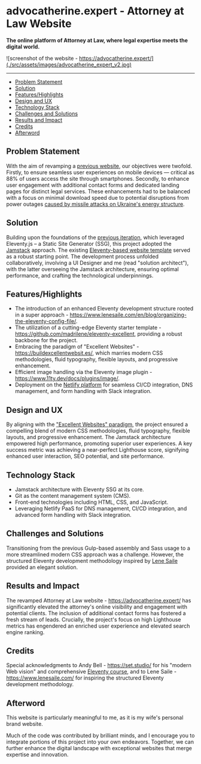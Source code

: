 # advocatherine.expert - Attorney at Law Website

**The online platform of Attorney at Law, where legal expertise meets the digital world.**

![screenshot of the website - https://advocatherine.expert/](./src/assets/images/advocatherine_expert_v2.jpg)

---

- [Problem Statement](#problem-statement)
- [Solution](#solution)
- [Features/Highlights](#featureshighlights)
- [Design and UX](#design-and-ux)
- [Technology Stack](#technology-stack)
- [Challenges and Solutions](#challenges-and-solutions)
- [Results and Impact](#results-and-impact)
- [Credits](#credits)
- [Afterword](#afterword)

## Problem Statement

With the aim of revamping a [previous website](https://github.com/pancheliuga/advocatherine.expert), our objectives were twofold. Firstly, to ensure seamless user experiences on mobile devices — critical as 88% of users access the site through smartphones. Secondly, to enhance user engagement with additional contact forms and dedicated landing pages for distinct legal services. These enhancements had to be balanced with a focus on minimal download speed due to potential disruptions from power outages [caused by missile attacks on Ukraine's energy structure](<https://en.wikipedia.org/wiki/Russian_strikes_against_Ukrainian_infrastructure_(2022%E2%80%93present)>).

## Solution

Building upon the foundations of the [previous iteration](http://web.archive.org/web/20230328232917/https://advocatherine.expert/), which leveraged Eleventy.js – a Static Site Generator (SSG), this project adopted the [Jamstack](https://en.wikipedia.org/wiki/Jamstack) approach. The existing [Eleventy-based website template](https://github.com/madrilene/eleventy-excellent) served as a robust starting point. The development process unfolded collaboratively, involving a UI Designer and me (read "solution architect"), with the latter overseeing the Jamstack architecture, ensuring optimal performance, and crafting the technological underpinnings.

## Features/Highlights

- The introduction of an enhanced Eleventy development structure rooted in a super approach - https://www.lenesaile.com/en/blog/organizing-the-eleventy-config-file/.
- The utilization of a cutting-edge Eleventy starter template - https://github.com/madrilene/eleventy-excellent, providing a robust backbone for the project.
- Embracing the paradigm of "Excellent Websites" - https://buildexcellentwebsit.es/, which marries modern CSS methodologies, fluid typography, flexible layouts, and progressive enhancement.
- Efficient image handling via the Eleventy image plugin - https://www.11ty.dev/docs/plugins/image/.
- Deployment on the [Netlify platform](https://www.netlify.com/) for seamless CI/CD integration, DNS management, and form handling with Slack integration.

## Design and UX

By aligning with the ["Excellent Websites" paradigm](https://buildexcellentwebsit.es/), the project ensured a compelling blend of modern CSS methodologies, fluid typography, flexible layouts, and progressive enhancement. The Jamstack architecture empowered high performance, promoting superior user experiences. A key success metric was achieving a near-perfect Lighthouse score, signifying enhanced user interaction, SEO potential, and site performance.

## Technology Stack

- Jamstack architecture with Eleventy SSG at its core.
- Git as the content management system (CMS).
- Front-end technologies including HTML, CSS, and JavaScript.
- Leveraging Netlify PaaS for DNS management, CI/CD integration, and advanced form handling with Slack integration.

## Challenges and Solutions

Transitioning from the previous Gulp-based assembly and Sass usage to a more streamlined modern CSS approach was a challenge. However, the structured Eleventy development methodology inspired by [Lene Saile](https://www.lenesaile.com/) provided an elegant solution.

## Results and Impact

The revamped Attorney at Law website - https://advocatherine.expert/ has significantly elevated the attorney's online visibility and engagement with potential clients. The inclusion of additional contact forms has fostered a fresh stream of leads. Crucially, the project's focus on high Lighthouse metrics has engendered an enriched user experience and elevated search engine ranking.

## Credits

Special acknowledgments to Andy Bell - https://set.studio/ for his "modern Web vision" and comprehensive [Eleventy course](https://learneleventyfromscratch.com/), and to Lene Saile - https://www.lenesaile.com/ for inspiring the structured Eleventy development methodology.

## Afterword

This website is particularly meaningful to me, as it is my wife's personal brand website.

Much of the code was contributed by brilliant minds, and I encourage you to integrate portions of this project into your own endeavors. Together, we can further enhance the digital landscape with exceptional websites that merge expertise and innovation.
